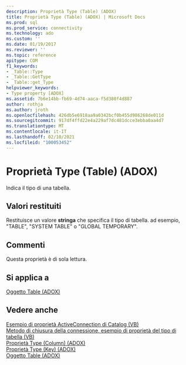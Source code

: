```yaml
---
description: Proprietà Type (Table) (ADOX)
title: Proprietà Type (Table) (ADOX) | Microsoft Docs
ms.prod: sql
ms.prod_service: connectivity
ms.technology: ado
ms.custom: ''
ms.date: 01/19/2017
ms.reviewer: ''
ms.topic: reference
apitype: COM
f1_keywords:
- _Table::Type
- _Table::GetType
- _Table::get_Type
helpviewer_keywords:
- Type property [ADOX]
ms.assetid: 7b6e14bb-fb69-4d74-aaca-f5d380f4d887
author: rothja
ms.author: jroth
ms.openlocfilehash: 426db5e6918aa9a0342bcf0b455d986268de011d
ms.sourcegitcommit: 917df4ffd22e4a229af7dc481dcce3ebba0aa4d7
ms.translationtype: MT
ms.contentlocale: it-IT
ms.lasthandoff: 02/10/2021
ms.locfileid: "100053452"
---
```

# <a name="type-property-table-adox"></a>Proprietà Type (Table) (ADOX)
Indica il tipo di una tabella.  
  
## <a name="return-values"></a>Valori restituiti  
 Restituisce un valore **stringa** che specifica il tipo di tabella. ad esempio, "TABLE", "SYSTEM TABLE" o "GLOBAL TEMPORARY".  
  
## <a name="remarks"></a>Commenti  
 Questa proprietà è di sola lettura.  
  
## <a name="applies-to"></a>Si applica a  
 [Oggetto Table (ADOX)](./table-object-adox.md)  
  
## <a name="see-also"></a>Vedere anche  
 [Esempio di proprietà ActiveConnection di Catalog (VB)](./catalog-activeconnection-property-example-vb.md)   
 [Metodo di chiusura della connessione, esempio di proprietà del tipo di tabella (VB)](./connection-close-method-table-type-property-example-vb.md)   
 [Proprietà Type (Column) (ADOX)](./type-property-column-adox.md)   
 [Proprietà Type (Key) (ADOX)](./type-property-key-adox.md)   
 [Oggetto Table (ADOX)](./table-object-adox.md)